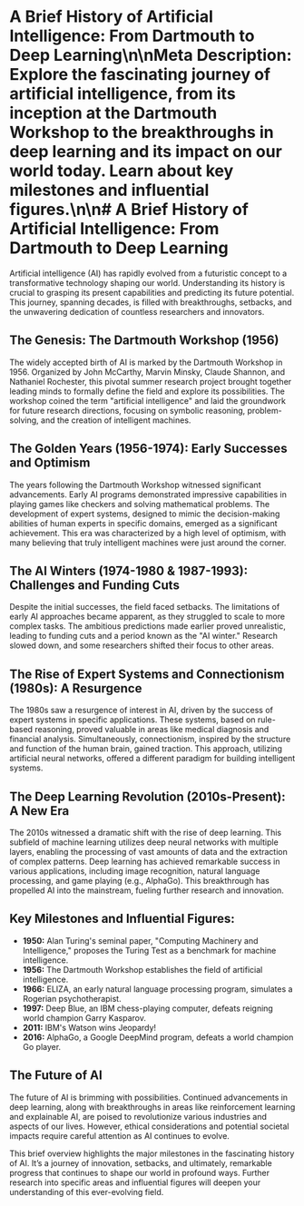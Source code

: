 # A Brief History of Artificial Intelligence: From Dartmouth to Deep Learning\n\n**Meta Description:** Explore the fascinating journey of artificial intelligence, from its inception at the Dartmouth Workshop to the breakthroughs in deep learning and its impact on our world today. Learn about key milestones and influential figures.\n\n# A Brief History of Artificial Intelligence: From Dartmouth to Deep Learning

Artificial intelligence (AI) has rapidly evolved from a futuristic concept to a transformative technology shaping our world.  Understanding its history is crucial to grasping its present capabilities and predicting its future potential. This journey, spanning decades, is filled with breakthroughs, setbacks, and the unwavering dedication of countless researchers and innovators.

## The Genesis: The Dartmouth Workshop (1956)

The widely accepted birth of AI is marked by the Dartmouth Workshop in 1956.  Organized by John McCarthy, Marvin Minsky, Claude Shannon, and Nathaniel Rochester, this pivotal summer research project brought together leading minds to formally define the field and explore its possibilities.  The workshop coined the term "artificial intelligence" and laid the groundwork for future research directions, focusing on symbolic reasoning, problem-solving, and the creation of intelligent machines.

## The Golden Years (1956-1974): Early Successes and Optimism

The years following the Dartmouth Workshop witnessed significant advancements.  Early AI programs demonstrated impressive capabilities in playing games like checkers and solving mathematical problems.  The development of expert systems, designed to mimic the decision-making abilities of human experts in specific domains, emerged as a significant achievement.  This era was characterized by a high level of optimism, with many believing that truly intelligent machines were just around the corner.

## The AI Winters (1974-1980 & 1987-1993): Challenges and Funding Cuts

Despite the initial successes, the field faced setbacks.  The limitations of early AI approaches became apparent, as they struggled to scale to more complex tasks.  The ambitious predictions made earlier proved unrealistic, leading to funding cuts and a period known as the "AI winter."  Research slowed down, and some researchers shifted their focus to other areas.

## The Rise of Expert Systems and Connectionism (1980s): A Resurgence

The 1980s saw a resurgence of interest in AI, driven by the success of expert systems in specific applications.  These systems, based on rule-based reasoning, proved valuable in areas like medical diagnosis and financial analysis.  Simultaneously, connectionism, inspired by the structure and function of the human brain, gained traction.  This approach, utilizing artificial neural networks, offered a different paradigm for building intelligent systems.

## The Deep Learning Revolution (2010s-Present): A New Era

The 2010s witnessed a dramatic shift with the rise of deep learning.  This subfield of machine learning utilizes deep neural networks with multiple layers, enabling the processing of vast amounts of data and the extraction of complex patterns.  Deep learning has achieved remarkable success in various applications, including image recognition, natural language processing, and game playing (e.g., AlphaGo).  This breakthrough has propelled AI into the mainstream, fueling further research and innovation.

## Key Milestones and Influential Figures:

* **1950:** Alan Turing's seminal paper, "Computing Machinery and Intelligence," proposes the Turing Test as a benchmark for machine intelligence.
* **1956:** The Dartmouth Workshop establishes the field of artificial intelligence.
* **1966:** ELIZA, an early natural language processing program, simulates a Rogerian psychotherapist.
* **1997:** Deep Blue, an IBM chess-playing computer, defeats reigning world champion Garry Kasparov.
* **2011:** IBM's Watson wins Jeopardy!
* **2016:** AlphaGo, a Google DeepMind program, defeats a world champion Go player.

## The Future of AI

The future of AI is brimming with possibilities.  Continued advancements in deep learning, along with breakthroughs in areas like reinforcement learning and explainable AI, are poised to revolutionize various industries and aspects of our lives.  However, ethical considerations and potential societal impacts require careful attention as AI continues to evolve.

This brief overview highlights the major milestones in the fascinating history of AI. It’s a journey of innovation, setbacks, and ultimately, remarkable progress that continues to shape our world in profound ways.  Further research into specific areas and influential figures will deepen your understanding of this ever-evolving field.